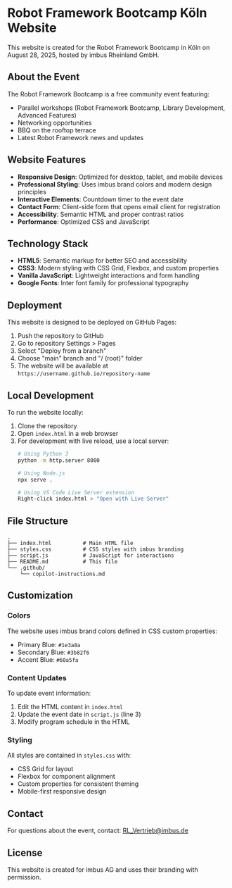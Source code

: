 # Robot Framework Bootcamp Köln Website

This website is created for the Robot Framework Bootcamp in Köln on August 28, 2025, hosted by imbus Rheinland GmbH.

## About the Event

The Robot Framework Bootcamp is a free community event featuring:
- Parallel workshops (Robot Framework Bootcamp, Library Development, Advanced Features)
- Networking opportunities
- BBQ on the rooftop terrace
- Latest Robot Framework news and updates

## Website Features

- **Responsive Design**: Optimized for desktop, tablet, and mobile devices
- **Professional Styling**: Uses imbus brand colors and modern design principles
- **Interactive Elements**: Countdown timer to the event date
- **Contact Form**: Client-side form that opens email client for registration
- **Accessibility**: Semantic HTML and proper contrast ratios
- **Performance**: Optimized CSS and JavaScript

## Technology Stack

- **HTML5**: Semantic markup for better SEO and accessibility
- **CSS3**: Modern styling with CSS Grid, Flexbox, and custom properties
- **Vanilla JavaScript**: Lightweight interactions and form handling
- **Google Fonts**: Inter font family for professional typography

## Deployment

This website is designed to be deployed on GitHub Pages:

1. Push the repository to GitHub
2. Go to repository Settings > Pages
3. Select "Deploy from a branch" 
4. Choose "main" branch and "/ (root)" folder
5. The website will be available at `https://username.github.io/repository-name`

## Local Development

To run the website locally:

1. Clone the repository
2. Open `index.html` in a web browser
3. For development with live reload, use a local server:
   ```bash
   # Using Python 3
   python -m http.server 8000
   
   # Using Node.js
   npx serve .
   
   # Using VS Code Live Server extension
   Right-click index.html > "Open with Live Server"
   ```

## File Structure

```
.
├── index.html          # Main HTML file
├── styles.css          # CSS styles with imbus branding
├── script.js           # JavaScript for interactions
├── README.md           # This file
└── .github/
    └── copilot-instructions.md
```

## Customization

### Colors
The website uses imbus brand colors defined in CSS custom properties:
- Primary Blue: `#1e3a8a`
- Secondary Blue: `#3b82f6`
- Accent Blue: `#60a5fa`

### Content Updates
To update event information:
1. Edit the HTML content in `index.html`
2. Update the event date in `script.js` (line 3)
3. Modify program schedule in the HTML

### Styling
All styles are contained in `styles.css` with:
- CSS Grid for layout
- Flexbox for component alignment  
- Custom properties for consistent theming
- Mobile-first responsive design

## Contact

For questions about the event, contact: RL_Vertrieb@imbus.de

## License

This website is created for imbus AG and uses their branding with permission.
